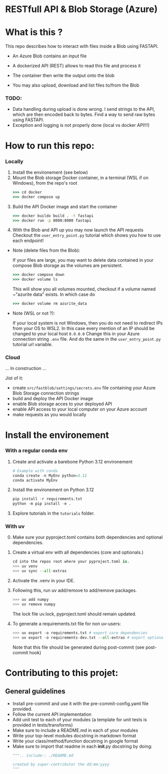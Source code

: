 # **RESTfull API & Blob Storage (Azure)**
# What is this ?
This repo describes how to interact with files inside a Blob using FASTAPI.

- An Azure Blob contains an input file
- A dockerized API (REST) allows to read this file and process it
- The container then write the output onto the blob

- You may also upload, download and list files to/from the Blob

### TODO:
- Data handling during upload is done wrong. I send strings to the API, which are then encoded back to bytes. Find a way to send raw bytes using FASTAPI.
- Exception and logging is not properly done (local vs docker API!!!)

# How to run this repo:
### Locally
1. Install the environement (see below)
2. Mount the Blob storage Docker container, in a terminal (WSL if on Windows), from the repo's root
   ```cmd
   >>> cd docker
   >>> docker compose up
   ```
3. Build the API Docker image and start the container
   ```cmd
   >>> docker buildx build . -t fastapi
   >>> docker run -p 8000:8000 fastapi
   ```
4. With the Blob and API up you may now launch the API requests
   Checkout the ```user_entry_point.py``` tutorial which shows you how to
   use each endpoint!


- Note (delete files from the Blob):

   If your files are large, you may want to delete data contained in your compose Blob storage as the volumes are persistent.
   ```cmd
   >>> docker compose down
   >>> docker volume ls
   ```
   This will show you all volumes mounted, checkout if a volume named ~"azurite data" exists. In which case do
   ```cmd
   >>> docker volume rm azurite_data
   ```

- Note (WSL or not ?):

   If your local system is not Windows, then you do not need to redirect IPs from your OS to WSL2.
   In this case every mention of an IP should be changed to your local host ```0.0.0.0```
   Change this in your Azure connection string ```.env``` file.
   And do the same in the ```user_entry_point.py``` tutorial url variable.
### Cloud
... In construction ...

Jist of it:
- create ```src/fastblob/settings/secrets.env``` file containing your Azure Blob Storage connection strings
- build and deploy the API Docker image
- enable Blob storage acces to your deployed API
- enable API access to your local computer on your Azure account
- make requests as you would locally


# Install the environement
### With a regular conda env
1. Create and activate a barebone Python 3.12 environement
   ```Python
   # Example with conda
   conda create -n MyEnv python=3.12
   conda activate MyEnv
   ```
2. Install the environement on Python 3.12
   ```Python
   pip install -r requirements.txt
   python -m pip install -e .
   ```
3. Explore tutorials in the `tutorials` folder.
### With uv
0. Make sure your pyproject.toml contains both dependencies and optional dependencies.

1. Create a virtual env with all dependencies (core and optionals.)
   ```Python
   cd into the repos root where your pyproject.toml is.
   >>> uv venv
   >>> uv sync --all-extras
   ```
2. Activate the .venv in your IDE.
3. Following this, run uv add/remove to add/remove packages.
   ```Python
   >>> uv add numpy
   >>> uv remove numpy
   ```
   The lock file uv.lock, pyproject.toml should remain updated.

4. To generate a requirements.txt file for non uv-users:
   ```Python
   >>> uv export -o requirements.txt # export core dependencies
   >>> uv export -o requirements-dev.txt --all-extras # export optional dependencies
   ```
   Note that this file should be generated during post-commit (see post-commit hook)

# Contributing to this projet:
## General guidelines
- Install pre-commit and use it with the pre-commit-config.yaml file provided.
- Follow the current API implementation
- Add unit test to each of your modules (a template for unit tests is provided in tests/transforms)
- Make sure to include a README.md in each of your modules
- Write your top-level modules docstring in markdown format
- Write your class/method/function docstring in google format
- Make sure to import that readme in each __init__.py docstring by doing:
    ```Python
    """.. include:: ./README.md

    created by super-contributor the dd:mm:yyyy
    """
    ```
